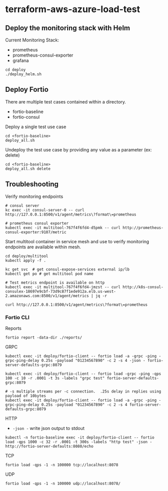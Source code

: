 # terraform-aws-azure-load-test

## Deploy the monitoring stack with Helm
Current Monitoring Stack:
* prometheus
* prometheus-consul-exporter
* grafana

```
cd deploy
./deploy_helm.sh
```

## Deploy Fortio
There are multiple test cases contained within a directory.
* fortio-baseline
* fortio-consul

Deploy a single test use case
```
cd <fortio-baseline>
deploy_all.sh
```

Undeploy the test use case by providing any value as a parameter (ex: delete)
```
cd <fortio-baseline>
deploy_all.sh delete
```

## Troubleshooting

Verify monitoring endpoints
```
# consul server
kc exec -it consul-server-0 -- curl http://127.0.0.1:8500/v1/agent/metrics\?format\=prometheus

# prometheus consul exporter
kubectl exec -it multitool-767f4f6fd4-d5pmk -- curl http://prometheus-consul-exporter:9107/metric
```

Start multitool container in service mesh and use to verify monitoring endpoints are available within mesh.
```
cd deploy/multitool
kubectl apply -f .

kc get svc  # get consul-expose-services external ip/lb
kubectl get po # get multitool pod name

# Test metrics endpoint is available on http
kubectl exec -it multitool-767f4f6fd4-jmzst -- curl http://k8s-consul-consulex-18697e9cbf-73d9c87f1ede912a.elb.us-west-2.amazonaws.com:8500/v1/agent/metrics | jq -r

curl http://127.0.0.1:8500/v1/agent/metrics\?format\=prometheus
```


### Fortio CLI

Reports
```
fortio report -data-dir ./reports/
```

GRPC
```
kubectl exec -it deploy/fortio-client -- fortio load -a -grpc -ping -grpc-ping-delay 0.25s -payload "01234567890" -c 2 -s 4 -json - fortio-server-defaults-grpc:8079

kubectl exec -it deploy/fortio-client -- fortio load -grpc -ping -qps 100 -c 10 -r .0001 -t 3s -labels "grpc test" fortio-server-defaults-grpc:8079

# -s multiple streams per -c connection.  .25s delay in replies using payload of 10bytes
kubectl exec -it deploy/fortio-client -- fortio load -a -grpc -ping -grpc-ping-delay 0.25s -payload "01234567890" -c 2 -s 4 fortio-server-defaults-grpc:8079
```

HTTP
* `-json -` write json output to stdout
```
kubectl -n fortio-baseline exec -it deploy/fortio-client -- fortio load -qps 1000 -c 32 -r .0001 -t 300s -labels "http test" -json - http://fortio-server-defaults:8080/echo
```

TCP
```
fortio load -qps -1 -n 100000 tcp://localhost:8078
```

UDP
```
fortio load -qps -1 -n 100000 udp://localhost:8078/
```
